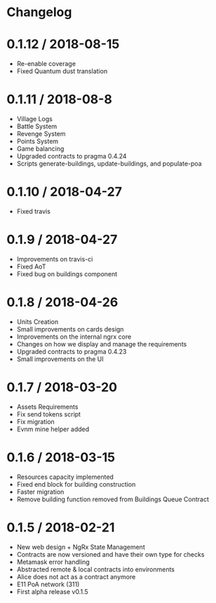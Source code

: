 # Changelog

0.1.12 / 2018-08-15
==================

  * Re-enable coverage
  * Fixed Quantum dust translation

0.1.11 / 2018-08-8
==================

  * Village Logs
  * Battle System
  * Revenge System
  * Points System
  * Game balancing
  * Upgraded contracts to pragma 0.4.24
  * Scripts generate-buildings, update-buildings, and populate-poa

0.1.10 / 2018-04-27
==================

  * Fixed travis

0.1.9 / 2018-04-27
==================

  * Improvements on travis-ci
  * Fixed AoT
  * Fixed bug on buildings component

0.1.8 / 2018-04-26
==================

  * Units Creation
  * Small improvements on cards design
  * Improvements on the internal ngrx core
  * Changes on how we display and manage the requirements
  * Upgraded contracts to pragma 0.4.23
  * Small improvements on the UI

0.1.7 / 2018-03-20
==================

  * Assets Requirements
  * Fix send tokens script
  * Fix migration
  * Evnm mine helper added

0.1.6 / 2018-03-15
==================

  * Resources capacity implemented
  * Fixed end block for building construction
  * Faster migration
  * Remove building function removed from Buildings Queue Contract

0.1.5 / 2018-02-21
==================

  * New web design + NgRx State Management
  * Contracts are now versioned and have their own type for checks
  * Metamask error handling
  * Abstracted remote & local contracts into environments
  * Alice does not act as a contract anymore
  * E11 PoA network (311)
  * First alpha release v0.1.5
